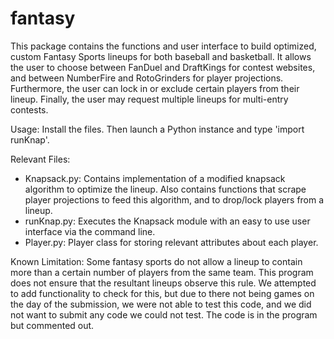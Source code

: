 # fantasy

This package contains the functions and user interface to build optimized, custom Fantasy Sports lineups for both baseball and basketball. 
It allows the user to choose between FanDuel and DraftKings for contest websites, and between NumberFire and RotoGrinders for player 
projections. Furthermore, the user can lock in or exclude certain players from their lineup. Finally, the user may request multiple lineups for multi-entry contests.

Usage:
Install the files. Then launch a Python instance and type 'import runKnap'.

Relevant Files:
- Knapsack.py: Contains implementation of a modified knapsack algorithm to optimize the lineup. Also contains functions that scrape player
projections to feed this algorithm, and to drop/lock players from a lineup.
- runKnap.py: Executes the Knapsack module with an easy to use user interface via the command line.
- Player.py: Player class for storing relevant attributes about each player.

Known Limitation:
Some fantasy sports do not allow a lineup to contain more than a certain number of players from the same team. This program does not ensure that the resultant lineups observe this rule. We attempted to add functionality to check for this, but due to there not being games on the day of the submission, we were not able to test this code, and we did not want to submit any code we could not test. The code is in the program but commented out.
